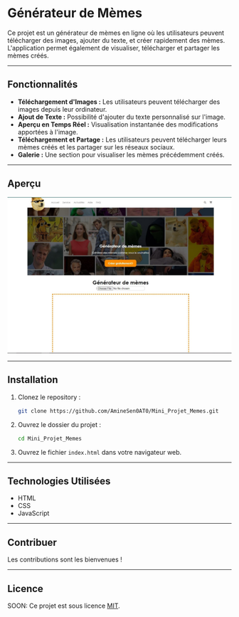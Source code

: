 # Générateur de Mèmes

Ce projet est un générateur de mèmes en ligne où les utilisateurs peuvent télécharger des images, ajouter du texte, et créer rapidement des mèmes. L'application permet également de visualiser, télécharger et partager les mèmes créés.

---

## Fonctionnalités

- **Téléchargement d'Images :** Les utilisateurs peuvent télécharger des images depuis leur ordinateur.
- **Ajout de Texte :** Possibilité d'ajouter du texte personnalisé sur l'image.
- **Aperçu en Temps Réel :** Visualisation instantanée des modifications apportées à l'image.
- **Téléchargement et Partage :** Les utilisateurs peuvent télécharger leurs mèmes créés et les partager sur les réseaux sociaux.
- **Galerie :** Une section pour visualiser les mèmes précédemment créés.

---

## Aperçu

![Générateur de Mèmes](memes.jpg)

---

## Installation

1. Clonez le repository :

    ```bash
    git clone https://github.com/AmineSen0AT0/Mini_Projet_Memes.git
    ```

2. Ouvrez le dossier du projet :

    ```bash
    cd Mini_Projet_Memes
    ```

3. Ouvrez le fichier `index.html` dans votre navigateur web.

---

## Technologies Utilisées

- HTML
- CSS
- JavaScript

---

## Contribuer

Les contributions sont les bienvenues !

---

## Licence

SOON: Ce projet est sous licence [MIT](LICENSE).

